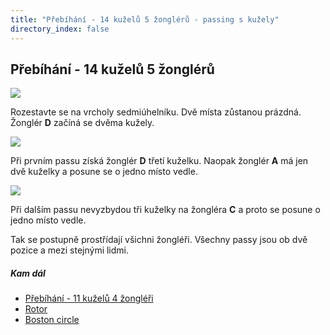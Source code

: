 ```yaml
---
title: "Přebíhání - 14 kuželů 5 žonglérů - passing s kužely"
directory_index: false
---
```


## Přebíhání - 14 kuželů 5 žonglérů

![](img/p/prebihani5a.png)

Rozestavte se na vrcholy sedmiúhelníku. Dvě místa zůstanou prázdná. Žonglér **D** začíná se dvěma kužely.

![](img/p/prebihani5b.png)

Při prvním passu získá žonglér **D** třetí kuželku. Naopak žonglér **A** má jen dvě kuželky a posune se o jedno místo vedle.

![](img/p/prebihani5c.png)

Při dalším passu nevyzbydou tři kuželky na žongléra **C** a proto se posune o jedno místo vedle.


Tak se postupně prostřídají všichni žongléři. Všechny passy jsou ob dvě pozice a mezi stejnými lidmi.


##### Kam dál

- [Přebíhání - 11 kuželů 4 žongléři](/kuzely/passing/prebihani4z11k.html "Přebíhání s kužely")
- [Rotor](/kuzely/passing/rotor.html "Tři žongléři stojí do trojúhelníku. Čtvrtý žonglér je mezi nimy a otáčí se.")
- [Boston circle](/kuzely/passing/bostoncircle.html "Trik při kterém passuje každý s každým")
